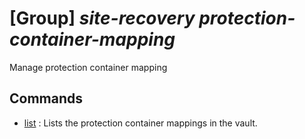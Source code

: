# [Group] _site-recovery protection-container-mapping_

Manage protection container mapping

## Commands

- [list](/Commands/site-recovery/protection-container-mapping/_list.md)
: Lists the protection container mappings in the vault.
